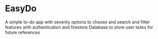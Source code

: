 # EasyDo
A simple to-do app with severity options to choose and search and filter features with authentication and firestore Database to store user tasks for future references
